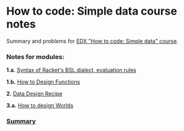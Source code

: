 # How to code: Simple data course notes

Summary and problems for [EDX "How to code: Simple data" course](https://www.edx.org/course/how-code-simple-data-ubcx-htc1x).


### Notes for modules:
__1.a.__ [Syntax of Racket's BSL dialect, evaluation rules](notes/module_01a.md)

__1.b.__ [How to Design Functions](notes/module_01b.md)

__2.__ [Data Design Recipe](notes/module_02.md)

__3.a.__ [How to design Worlds](notes/module_03a.md)

### [Summary](notes/summary.md)
